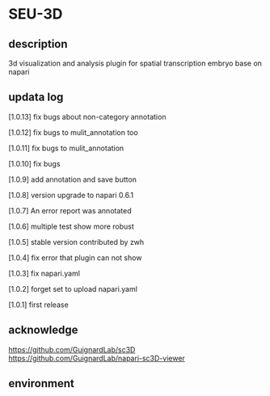 # SEU-3D

## description

3d visualization and analysis plugin for spatial transcription embryo base on napari

## updata log

[1.0.13] fix bugs about non-category annotation

[1.0.12] fix bugs to mulit_annotation too

[1.0.11] fix bugs to mulit_annotation

[1.0.10] fix bugs

[1.0.9] add annotation and save button

[1.0.8] version upgrade to napari 0.6.1

[1.0.7] An error report was annotated

[1.0.6] multiple test show more robust

[1.0.5] stable version contributed by zwh

[1.0.4] fix error that plugin can not show

[1.0.3] fix napari.yaml

[1.0.2] forget set to upload napari.yaml

[1.0.1] first release 

## acknowledge

https://github.com/GuignardLab/sc3D
https://github.com/GuignardLab/napari-sc3D-viewer

## environment
